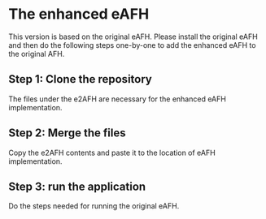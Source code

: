 # The enhanced eAFH
This version is based on the original eAFH. Please install the original eAFH and then do the following steps one-by-one to add the enhanced eAFH to the original AFH.

## Step 1: Clone the repository
The files under the e2AFH are necessary for the enhanced eAFH implementation.

## Step 2: Merge the files
Copy the e2AFH contents and paste it to the location of eAFH implementation.

## Step 3: run the application
Do the steps needed for running the original eAFH.
